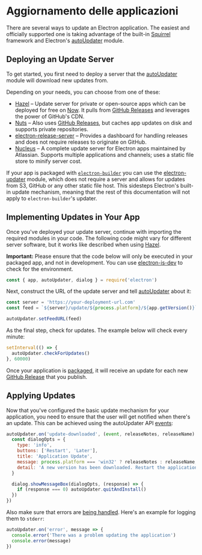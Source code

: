 # Aggiornamento delle applicazioni

There are several ways to update an Electron application. The easiest and officially supported one is taking advantage of the built-in [Squirrel](https://github.com/Squirrel) framework and Electron's [autoUpdater](../api/auto-updater.md) module.

## Deploying an Update Server

To get started, you first need to deploy a server that the [autoUpdater](../api/auto-updater.md) module will download new updates from.

Depending on your needs, you can choose from one of these:

- [Hazel](https://github.com/zeit/hazel) – Update server for private or open-source apps which can be deployed for free on [Now](https://zeit.co/now). It pulls from [GitHub Releases](https://help.github.com/articles/creating-releases/) and leverages the power of GitHub's CDN.
- [Nuts](https://github.com/GitbookIO/nuts) – Also uses [GitHub Releases](https://help.github.com/articles/creating-releases/), but caches app updates on disk and supports private repositories.
- [electron-release-server](https://github.com/ArekSredzki/electron-release-server) – Provides a dashboard for handling releases and does not require releases to originate on GitHub.
- [Nucleus](https://github.com/atlassian/nucleus) – A complete update server for Electron apps maintained by Atlassian. Supports multiple applications and channels; uses a static file store to minify server cost.

If your app is packaged with [`electron-builder`](https://github.com/electron-userland/electron-builder) you can use the [electron-updater](https://www.electron.build/auto-update) module, which does not require a server and allows for updates from S3, GitHub or any other static file host. This sidesteps Electron's built-in update mechanism, meaning that the rest of this documentation will not apply to `electron-builder`'s updater.

## Implementing Updates in Your App

Once you've deployed your update server, continue with importing the required modules in your code. The following code might vary for different server software, but it works like described when using [Hazel](https://github.com/zeit/hazel).

**Important:** Please ensure that the code below will only be executed in your packaged app, and not in development. You can use [electron-is-dev](https://github.com/sindresorhus/electron-is-dev) to check for the environment.

```javascript
const { app, autoUpdater, dialog } = require('electron')
```

Next, construct the URL of the update server and tell [autoUpdater](../api/auto-updater.md) about it:

```javascript
const server = 'https://your-deployment-url.com'
const feed = `${server}/update/${process.platform}/${app.getVersion()}`

autoUpdater.setFeedURL(feed)
```

As the final step, check for updates. The example below will check every minute:

```javascript
setInterval(() => {
  autoUpdater.checkForUpdates()
}, 60000)
```

Once your application is [packaged](../tutorial/application-distribution.md), it will receive an update for each new [GitHub Release](https://help.github.com/articles/creating-releases/) that you publish.

## Applying Updates

Now that you've configured the basic update mechanism for your application, you need to ensure that the user will get notified when there's an update. This can be achieved using the autoUpdater API [events](../api/auto-updater.md#events):

```javascript
autoUpdater.on('update-downloaded', (event, releaseNotes, releaseName) => {
  const dialogOpts = {
    type: 'info',
    buttons: ['Restart', 'Later'],
    title: 'Application Update',
    message: process.platform === 'win32' ? releaseNotes : releaseName,
    detail: 'A new version has been downloaded. Restart the application to apply the updates.'
  }

  dialog.showMessageBox(dialogOpts, (response) => {
    if (response === 0) autoUpdater.quitAndInstall()
  })
})
```

Also make sure that errors are [being handled](../api/auto-updater.md#event-error). Here's an example for logging them to `stderr`:

```javascript
autoUpdater.on('error', message => {
  console.error('There was a problem updating the application')
  console.error(message)
})
```